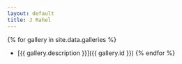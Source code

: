 ```yaml
---
layout: default
title: J Rahel
---
```


{% for gallery in site.data.galleries %}
- [{{ gallery.description }}]({{ gallery.id }})
{% endfor %}